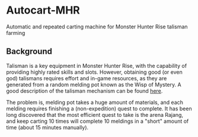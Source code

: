# Autocart-MHR
Automatic and repeated carting machine for Monster Hunter Rise talisman farming

## Background
Talisman is a key equipment in Monster Hunter Rise, with the capability of providing highly rated skills and slots. However, obtaining good (or even god) talismans requires effort and in-game resources, as they are generated from a random melding pot known as the Wisp of Mystery. A good description of the talisman mechanism can be found [here](https://game8.co/games/Monster-Hunter-Rise/archives/327175).

The problem is, melding pot takes a huge amount of materials, and each melding requires finishing a (non-expedition) quest to complete. It has been long discovered that the most efficient quest to take is the arena Rajang, and keep carting 10 times will complete 10 meldings in a "short" amount of time (about 15 minutes manually).
